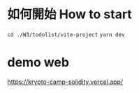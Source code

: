 # 如何開始 How to start

`cd ./W3/todolist/vite-project` 
`yarn dev`
# demo web  
https://krypto-camp-solidity.vercel.app/
